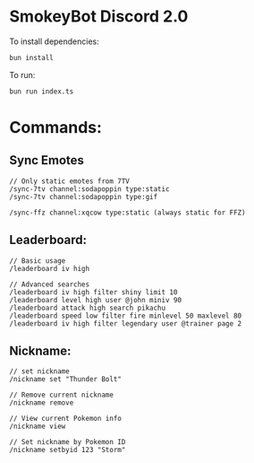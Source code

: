 # SmokeyBot Discord 2.0

To install dependencies:

```bash
bun install
```

To run:

```bash
bun run index.ts
```

# Commands:

## Sync Emotes
```
// Only static emotes from 7TV
/sync-7tv channel:sodapoppin type:static
/sync-7tv channel:sodapoppin type:gif

/sync-ffz channel:xqcow type:static (always static for FFZ)
```

## Leaderboard:
```
// Basic usage
/leaderboard iv high

// Advanced searches
/leaderboard iv high filter shiny limit 10
/leaderboard level high user @john miniv 90
/leaderboard attack high search pikachu
/leaderboard speed low filter fire minlevel 50 maxlevel 80
/leaderboard iv high filter legendary user @trainer page 2
```

## Nickname:
```
// set nickname
/nickname set "Thunder Bolt"

// Remove current nickname
/nickname remove

// View current Pokemon info
/nickname view

// Set nickname by Pokemon ID
/nickname setbyid 123 "Storm"
```